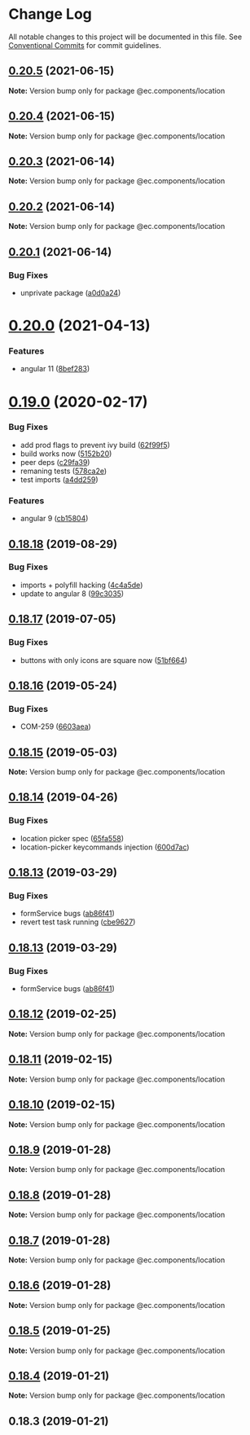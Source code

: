 # Change Log

All notable changes to this project will be documented in this file.
See [Conventional Commits](https://conventionalcommits.org) for commit guidelines.

## [0.20.5](https://github.com/entrecode/ec.components/compare/@ec.components/location@0.20.4...@ec.components/location@0.20.5) (2021-06-15)

**Note:** Version bump only for package @ec.components/location





## [0.20.4](https://github.com/entrecode/ec.components/compare/@ec.components/location@0.20.3...@ec.components/location@0.20.4) (2021-06-15)

**Note:** Version bump only for package @ec.components/location





## [0.20.3](https://github.com/entrecode/ec.components/compare/@ec.components/location@0.20.2...@ec.components/location@0.20.3) (2021-06-14)

**Note:** Version bump only for package @ec.components/location





## [0.20.2](https://github.com/entrecode/ec.components/compare/@ec.components/location@0.20.1...@ec.components/location@0.20.2) (2021-06-14)

**Note:** Version bump only for package @ec.components/location





## [0.20.1](https://github.com/entrecode/ec.components/compare/@ec.components/location@0.20.0...@ec.components/location@0.20.1) (2021-06-14)


### Bug Fixes

* unprivate package ([a0d0a24](https://github.com/entrecode/ec.components/commit/a0d0a2482e8fbac91fcbac506c5b3dc3e24be24b))





# [0.20.0](https://github.com/entrecode/ec.components/compare/@ec.components/location@0.19.0...@ec.components/location@0.20.0) (2021-04-13)


### Features

* angular 11 ([8bef283](https://github.com/entrecode/ec.components/commit/8bef28349678ae533f1793ab725f743da24cf2fa))





# [0.19.0](https://github.com/entrecode/ec.components/compare/@ec.components/location@0.18.18...@ec.components/location@0.19.0) (2020-02-17)


### Bug Fixes

* add prod flags to prevent ivy build ([62f99f5](https://github.com/entrecode/ec.components/commit/62f99f5))
* build works now ([5152b20](https://github.com/entrecode/ec.components/commit/5152b20))
* peer deps ([c29fa39](https://github.com/entrecode/ec.components/commit/c29fa39))
* remaning tests ([578ca2e](https://github.com/entrecode/ec.components/commit/578ca2e))
* test imports ([a4dd259](https://github.com/entrecode/ec.components/commit/a4dd259))


### Features

* angular 9 ([cb15804](https://github.com/entrecode/ec.components/commit/cb15804))





## [0.18.18](https://github.com/entrecode/ec.components/compare/@ec.components/location@0.18.17...@ec.components/location@0.18.18) (2019-08-29)


### Bug Fixes

* imports + polyfill hacking ([4c4a5de](https://github.com/entrecode/ec.components/commit/4c4a5de))
* update to angular 8 ([99c3035](https://github.com/entrecode/ec.components/commit/99c3035))





## [0.18.17](https://github.com/entrecode/ec.components/compare/@ec.components/location@0.18.16...@ec.components/location@0.18.17) (2019-07-05)


### Bug Fixes

* buttons with only icons are square now ([51bf664](https://github.com/entrecode/ec.components/commit/51bf664))





## [0.18.16](https://github.com/entrecode/ec.components/compare/@ec.components/location@0.18.15...@ec.components/location@0.18.16) (2019-05-24)


### Bug Fixes

* COM-259 ([6603aea](https://github.com/entrecode/ec.components/commit/6603aea))





## [0.18.15](https://github.com/entrecode/ec.components/compare/@ec.components/location@0.18.14...@ec.components/location@0.18.15) (2019-05-03)

**Note:** Version bump only for package @ec.components/location





## [0.18.14](https://github.com/entrecode/ec.components/compare/@ec.components/location@0.18.13...@ec.components/location@0.18.14) (2019-04-26)


### Bug Fixes

* location picker spec ([65fa558](https://github.com/entrecode/ec.components/commit/65fa558))
* location-picker keycommands injection ([600d7ac](https://github.com/entrecode/ec.components/commit/600d7ac))





## [0.18.13](https://github.com/entrecode/ec.components/compare/@ec.components/location@0.18.12...@ec.components/location@0.18.13) (2019-03-29)


### Bug Fixes

* formService bugs ([ab86f41](https://github.com/entrecode/ec.components/commit/ab86f41))
* revert test task running ([cbe9627](https://github.com/entrecode/ec.components/commit/cbe9627))





## [0.18.13](https://github.com/entrecode/ec.components/compare/@ec.components/location@0.18.12...@ec.components/location@0.18.13) (2019-03-29)


### Bug Fixes

* formService bugs ([ab86f41](https://github.com/entrecode/ec.components/commit/ab86f41))





## [0.18.12](https://github.com/entrecode/ec.components/compare/@ec.components/location@0.18.11...@ec.components/location@0.18.12) (2019-02-25)

**Note:** Version bump only for package @ec.components/location





## [0.18.11](https://github.com/entrecode/ec.components/compare/@ec.components/location@0.18.10...@ec.components/location@0.18.11) (2019-02-15)

**Note:** Version bump only for package @ec.components/location





## [0.18.10](https://github.com/entrecode/ec.components/compare/@ec.components/location@0.18.9...@ec.components/location@0.18.10) (2019-02-15)

**Note:** Version bump only for package @ec.components/location





## [0.18.9](https://github.com/entrecode/ec.components/compare/@ec.components/location@0.18.8...@ec.components/location@0.18.9) (2019-01-28)

**Note:** Version bump only for package @ec.components/location





## [0.18.8](https://github.com/entrecode/ec.components/compare/@ec.components/location@0.18.7...@ec.components/location@0.18.8) (2019-01-28)

**Note:** Version bump only for package @ec.components/location





## [0.18.7](https://github.com/entrecode/ec.components/compare/@ec.components/location@0.18.6...@ec.components/location@0.18.7) (2019-01-28)

**Note:** Version bump only for package @ec.components/location





## [0.18.6](https://github.com/entrecode/ec.components/compare/@ec.components/location@0.18.5...@ec.components/location@0.18.6) (2019-01-28)

**Note:** Version bump only for package @ec.components/location





## [0.18.5](https://github.com/entrecode/ec.components/compare/@ec.components/location@0.18.4...@ec.components/location@0.18.5) (2019-01-25)

**Note:** Version bump only for package @ec.components/location





## [0.18.4](https://github.com/entrecode/ec.components/compare/@ec.components/location@0.18.4...@ec.components/location@0.18.4) (2019-01-21)

**Note:** Version bump only for package @ec.components/location





## 0.18.3 (2019-01-21)
